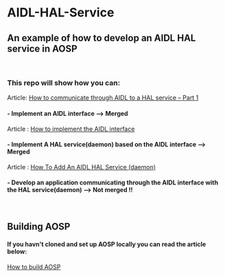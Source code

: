 # AIDL-HAL-Service
## An example of how to develop an AIDL HAL service in AOSP

 <br/>

### This repo will show how you can:
Article:
[How to communicate through AIDL to a HAL service – Part 1](https://aospinsight.com/how-to-communicate-through-aidl-to-a-hal-service-part-1/)
<br/>

#### - Implement an AIDL interface --> Merged
Article :
[How to implement the AIDL interface](https://aospinsight.com/how-to-implement-the-aidl-interface/) <br/>

#### - Implement A HAL service(daemon) based on the AIDL interface --> Merged
Article :
[How To Add An AIDL HAL Service (daemon)](https://aospinsight.com/how-to-add-an-aidl-hal-service-daemon/) <br/>

#### - Develop an application communicating through the AIDL interface with the HAL service(daemon)   --> Not merged !! 

 <br/>


## Building AOSP

#### If you havn't cloned and set up AOSP locally you can read the article below:
[How to build AOSP](https://aospinsight.com/how-to-build-aosp/)
